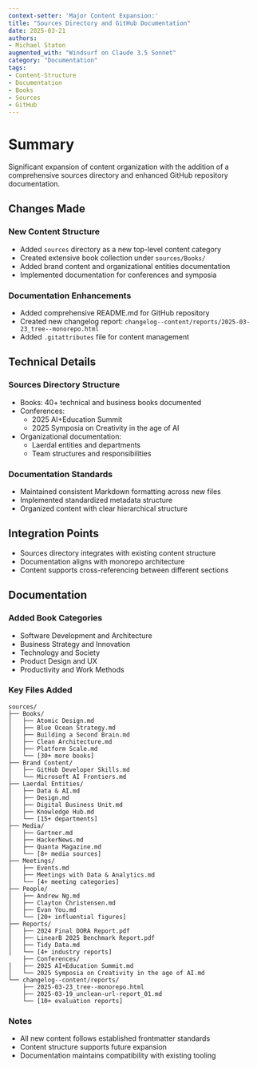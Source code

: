```yaml
---
context-setter: 'Major Content Expansion:'
title: "Sources Directory and GitHub Documentation"
date: 2025-03-21
authors: 
- Michael Staton
augmented_with: "Windsurf on Claude 3.5 Sonnet"
category: "Documentation"
tags:
- Content-Structure
- Documentation
- Books
- Sources
- GitHub
---
```


# Summary
Significant expansion of content organization with the addition of a comprehensive sources directory and enhanced GitHub repository documentation.

## Changes Made
### New Content Structure
- Added `sources` directory as a new top-level content category
- Created extensive book collection under `sources/Books/`
- Added brand content and organizational entities documentation
- Implemented documentation for conferences and symposia

### Documentation Enhancements
- Added comprehensive README.md for GitHub repository
- Created new changelog report: `changelog--content/reports/2025-03-23_tree--monorepo.html`
- Added `.gitattributes` file for content management

## Technical Details
### Sources Directory Structure
- Books: 40+ technical and business books documented
- Conferences:
  - 2025 AI+Education Summit
  - 2025 Symposia on Creativity in the age of AI
- Organizational documentation:
  - Laerdal entities and departments
  - Team structures and responsibilities

### Documentation Standards
- Maintained consistent Markdown formatting across new files
- Implemented standardized metadata structure
- Organized content with clear hierarchical structure

## Integration Points
- Sources directory integrates with existing content structure
- Documentation aligns with monorepo architecture
- Content supports cross-referencing between different sections

## Documentation
### Added Book Categories
- Software Development and Architecture
- Business Strategy and Innovation
- Technology and Society
- Product Design and UX
- Productivity and Work Methods

### Key Files Added
```
sources/
├── Books/
│   ├── Atomic Design.md
│   ├── Blue Ocean Strategy.md
│   ├── Building a Second Brain.md
│   ├── Clean Architecture.md
│   ├── Platform Scale.md
│   └── [30+ more books]
├── Brand Content/
│   ├── GitHub Developer Skills.md
│   └── Microsoft AI Frontiers.md
├── Laerdal Entities/
│   ├── Data & AI.md
│   ├── Design.md
│   ├── Digital Business Unit.md
│   ├── Knowledge Hub.md
│   └── [15+ departments]
├── Media/
│   ├── Gartner.md
│   ├── HackerNews.md
│   ├── Quanta Magazine.md
│   └── [8+ media sources]
├── Meetings/
│   ├── Events.md
│   ├── Meetings with Data & Analytics.md
│   └── [4+ meeting categories]
├── People/
│   ├── Andrew Ng.md
│   ├── Clayton Christensen.md
│   ├── Evan You.md
│   └── [20+ influential figures]
├── Reports/
│   ├── 2024 Final DORA Report.pdf
│   ├── LinearB 2025 Benchmark Report.pdf
│   ├── Tidy Data.md
│   └── [4+ industry reports]
    ├── Conferences/
│   ├── 2025 AI+Education Summit.md
│   └── 2025 Symposia on Creativity in the age of AI.md
└── changelog--content/reports/
    ├── 2025-03-23_tree--monorepo.html
    ├── 2025-03-19_unclean-url-report_01.md
    └── [10+ evaluation reports]
```

### Notes
- All new content follows established frontmatter standards
- Content structure supports future expansion
- Documentation maintains compatibility with existing tooling